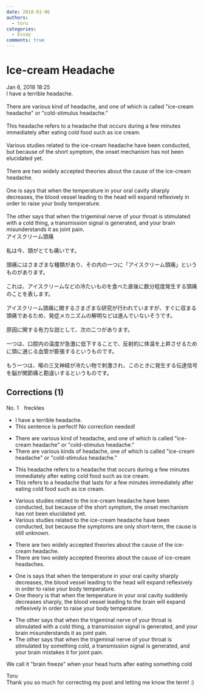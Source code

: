 ```yaml
---
date: 2018-01-06
authors:
  - toru
categories:
  - Essay
comments: true
---
```


# Ice-cream Headache
<div class="date">Jan 6, 2018 18:25</div>
<div id="post"><div id="body_show_ori">
I have a terrible headache.<br/><br/>There are various kind of headache, and one of which is called "ice-cream headache" or "cold-stimulus headache."<br/><br/>This headache refers to a headache that occurs during a few minutes immediately after eating cold food such as ice cream. <br/><br/>Various studies related to the ice-cream headache have been conducted, but because of the short symptom, the onset mechanism has not been elucidated yet.<br/><br/>There are two widely accepted theories about the cause of the ice-cream headache.<br/><br/>One is says that when the temperature in your oral cavity sharply decreases, the blood vessel leading to the head will expand reflexively in order to raise your body temperature.<br/><br/>The other says that when the trigeminal nerve of your throat is stimulated with a cold thing, a transmission signal is generated, and your brain misunderstands it as joint pain.
</div></div>

<!-- more -->

<div id="post_ja"><div id="body_show_mo">
アイスクリーム頭痛<br/><br/>私は今、頭がとても痛いです。<br/><br/>頭痛にはさまざまな種類があり、その内の一つに「アイスクリーム頭痛」というものがあります。<br/><br/>これは、アイスクリームなどの冷たいものを食べた直後に数分程度発生する頭痛のことを表します。<br/><br/>アイスクリーム頭痛に関するさまざまな研究が行われていますが、すぐに収まる頭痛であるため、発症メカニズムの解明などは進んでいないそうです。<br/><br/>原因に関する有力な説として、次の二つがあります。<br/><br/>一つは、口腔内の温度が急激に低下することで、反射的に体温を上昇させるために頭に通じる血管が膨張するというものです。<br/><br/>もう一つは、喉の三叉神経が冷たい物で刺激され、このときに発生する伝達信号を脳が関節痛と勘違いするというものです。
</div></div>

## Corrections (1)
<div id="block"><div class="first_name"> No. 1　<span class="just_name">freckles</span></div><div id="block2">
<ul class="correction_field">
<li class="incorrect">I have a terrible headache.</li>
<li class="corrected perfect">This sentence is perfect! No correction needed!</li>
</ul>
<ul class="correction_field">
<li class="incorrect">There are various kind of headache, and one of which is called "ice-cream headache" or "cold-stimulus headache."</li>
<li class="corrected correct">
There are various kind<span class="f_blue">s </span>of headache, one of which is called "ice-cream headache" or "cold-stimulus headache."
</li>
</ul>
<ul class="correction_field">
<li class="incorrect">This headache refers to a headache that occurs during a few minutes immediately after eating cold food such as ice cream.</li>
<li class="corrected correct">
This refers to a headache that <span class="f_blue">lasts for</span> a few minutes immediately after eating cold food such as ice cream.
</li>
</ul>
<ul class="correction_field">
<li class="incorrect">Various studies related to the ice-cream headache have been conducted, but because of the short symptom, the onset mechanism has not been elucidated yet.</li>
<li class="corrected correct">
Various studies related to the ice-cream headache have been conducted, but because <span class="f_blue">the symptoms are only short-term</span>, <span class="f_blue">the cause is still unknown</span>.
</li>
</ul>
<ul class="correction_field">
<li class="incorrect">There are two widely accepted theories about the cause of the ice-cream headache.</li>
<li class="corrected correct">
There are two widely accepted theories about the cause of ice-cream headache<span class="f_blue">s</span>.
</li>
</ul>
<ul class="correction_field">
<li class="incorrect">One is says that when the temperature in your oral cavity sharply decreases, the blood vessel leading to the head will expand reflexively in order to raise your body temperature.</li>
<li class="corrected correct">
One <span class="f_blue">theory is</span> that when the temperature in your oral cavity <span class="f_blue">suddenly decreases sharply</span>, the blood vessel leading to the <span class="f_blue">brain</span> will expand reflexively in order to raise your body temperature.
</li>
</ul>
<ul class="correction_field">
<li class="incorrect">The other says that when the trigeminal nerve of your throat is stimulated with a cold thing, a transmission signal is generated, and your brain misunderstands it as joint pain.</li>
<li class="corrected correct">
The other says that when the trigeminal nerve of your throat is stimulated <span class="f_blue">by something</span> cold, a transmission signal is generated, and your brain mis<span class="f_blue">takes</span> it <span class="f_blue">for</span> joint pain.
</li>
</ul>
<p class="comment_small">
 We call it "brain freeze" when your head hurts after eating something cold
</p>

</div><div class="name"><span class="just_name">Toru</span><br>
Thank you so much for correcting my post and letting me know the term! :)
</div>
</div>
